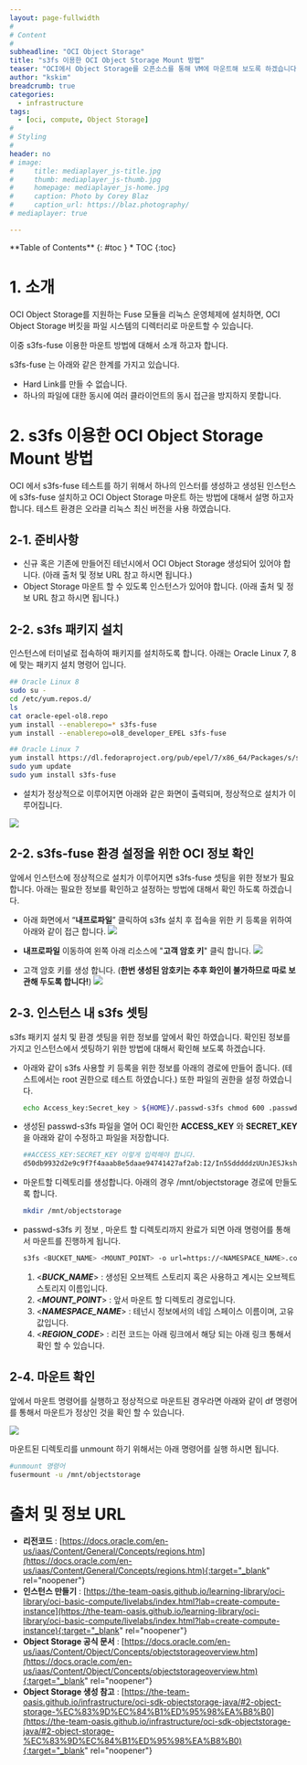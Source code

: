 ```yaml
---
layout: page-fullwidth
#
# Content
#
subheadline: "OCI Object Storage"
title: "s3fs 이용한 OCI Object Storage Mount 방법"
teaser: "OCI에서 Object Storage를 오픈소스를 통해 VM에 마운트해 보도록 하겠습니다."
author: "kskim"
breadcrumb: true
categories:
  - infrastructure
tags:
  - [oci, compute, Object Storage]
#
# Styling
#
header: no
# image:
#     title: mediaplayer_js-title.jpg
#     thumb: mediaplayer_js-thumb.jpg
#     homepage: mediaplayer_js-home.jpg
#     caption: Photo by Corey Blaz
#     caption_url: https://blaz.photography/
# mediaplayer: true

---
```


<div class="panel radius" markdown="1">
**Table of Contents**
{: #toc }
*  TOC
{:toc}
</div>

# 1. 소개

OCI Object Storage를 지원하는 Fuse 모듈을 리눅스 운영체제에 설치하면, OCI Object Storage 버킷을 파일 시스템의 디렉터리로 마운트할 수 있습니다. 

이중 s3fs-fuse 이용한 마운트 방법에 대해서 소개 하고자 합니다.

s3fs-fuse 는 아래와 같은 한계를 가지고 있습니다.

- Hard Link를 만들 수 없습니다.
- 하나의 파일에 대한 동시에 여러 클라이언트의 동시 접근을 방지하지 못합니다.

# 2. s3fs 이용한 OCI Object Storage Mount 방법

OCI 에서 s3fs-fuse 테스트를 하기 위해서 하나의 인스터를 생성하고 생성된 인스턴스에 s3fs-fuse 설치하고 OCI Object Storage 마운트 하는 방법에 대해서 설명 하고자 합니다. 테스트 환경은 오라클 리눅스 최신 버전을 사용 하였습니다. 

## 2-1. 준비사항 

- 신규 혹은 기존에 만들어진 테넌시에서 OCI Object Storage 생성되어 있어야 합니다. (아래 출처 및 정보 URL 참고 하시면 됩니다.) 
- Object Storage 마운트 할 수 있도록 인스턴스가 있어야 합니다. (아래 출처 및 정보 URL 참고 하시면 됩니다.)


## 2-2. s3fs 패키지 설치

인스턴스에 터미널로 접속하여 패키지를 설치하도록 합니다. 아래는 Oracle Linux 7, 8 에 맞는 패키지 설치 명령어 입니다.  

```bash
## Oracle Linux 8
sudo su -
cd /etc/yum.repos.d/
ls
cat oracle-epel-ol8.repo 
yum install --enablerepo=* s3fs-fuse
yum install --enablerepo=ol8_developer_EPEL s3fs-fuse

## Oracle Linux 7
yum install https://dl.fedoraproject.org/pub/epel/7/x86_64/Packages/s/s3fs-fuse-1.85- 1.el7.x86_64.rpm
sudo yum update
sudo yum install s3fs-fuse
```

- 설치가 정상적으로 이루어지면 아래와 같은 화면이 출력되며, 정상적으로 설치가 이루어집니다. 

![](/assets/img/infrastructure/2024/obsmount/objectstorage-mount-2.png)

## 2-2. s3fs-fuse 환경 설정을 위한 OCI 정보 확인
앞에서 인스턴스에 정상적으로 설치가 이루어지면 s3fs-fuse 셋팅을 위한 정보가 필요합니다. 아래는 필요한 정보를 확인하고 설정하는 방법에 대해서 확인 하도록 하겠습니다.

- 아래 화면에서 “**내프로파일**” 클릭하여 s3fs 설치 후 접속을 위한 키 등록을 위하여 아래와 같이 접근 합니다.
    ![](/assets/img/infrastructure/2024/obsmount/objectstorage-mount-3.png)

- **내프로파일** 이동하여 왼쪽 아래 리소스에 "**고객 암호 키**" 클릭 합니다.
    ![](/assets/img/infrastructure/2024/obsmount/objectstorage-mount-4.png)

- 고객 암호 키를 생성 합니다. (**한번 생성된 암호키는 추후 화인이 불가하므로 따로 보관해 두도록 합니다!**)
    ![](/assets/img/infrastructure/2024/obsmount/objectstorage-mount-5.png)

## 2-3. 인스턴스 내 s3fs 셋팅
s3fs 패키지 설치 및 환경 셋팅을 위한 정보를 앞에서 확인 하였습니다. 확인된 정보를 가지고 인스턴스에서 셋팅하기 위한 방법에 대해서 확인해 보도록 하겠습니다.

- 아래와 같이 s3fs 사용할 키 등록을 위한 정보를 아래의 경로에 만들어 줍니다. (테스트에서는 root 권한으로 테스트 하였습니다.) 또한 파일의 권한을 설정 하였습니다.

    ```bash
    echo Access_key:Secret_key > ${HOME}/.passwd-s3fs chmod 600 .passwd-s3fs
    ```

- 생성된 passwd-s3fs 파일을 열어 OCI 확인한 **ACCESS_KEY** 와 **SECRET_KEY** 을 아래와 같이 수정하고 파일을 저장합니다. 

    ```bash
    ##ACCESS_KEY:SECRET_KEY 이렇게 입력해야 합니다.
    d50db9932d2e9c9f7f4aaab8e5daae94741427af2ab:I2/In5SdddddzUUnJESJkshZVUU40NCkZYqt2QpZx8/hS+M=
    ```

- 마운트할 디렉토리를 생성합니다. 아래의 경우 /mnt/objectstorage 경로에 만들도록 합니다.
    ```bash
    mkdir /mnt/objectstorage
    ```

- passwd-s3fs 키 정보 , 마운트 할 디렉토리까지 완료가 되면 아래 명령어를 통해서 마운트를 진행하게 됩니다. 
    
    ```bash
    s3fs <BUCKET_NAME> <MOUNT_POINT> -o url=https://<NAMESPACE_NAME>.compat.objectstorage.<REGION>.oraclecloud.com -o nomultipart -o use_path_request_style -o endpoint=<REGION_CODE>
    ```
  
  
  1. <**_BUCK_NAME_**> : 생성된 오브젝트 스토리지 혹은 사용하고 계시는 오브젝트 스토리지 이름입니다.
  2. <**_MOUNT_POINT_**> : 앞서 마운트 할 디렉토리 경로입니다.
  3. <**_NAMESPACE_NAME_**> : 테넌시 정보에서의 네임 스페이스 이름이며, 고유 값입니다.
  4. <**_REGION_CODE_**> : 리전 코드는 아래 링크에서 해당 되는 아래 링크 통해서 확인 할 수 있습니다.


## 2-4. 마운트 확인
앞에서 마운트 명령어를 실행하고 정상적으로 마운트된 경우라면 아래와 같이 df 명령어를 통해서 마운트가 정상인 것을 확인 할 수 있습니다.

![](/assets/img/infrastructure/2024/obsmount/objectstorage-mount-8.png)

마운트된 디렉토리를 unmount 하기 위해서는 아래 명령어를 실행 하시면 됩니다.
```bash
#unmount 명령어
fusermount -u /mnt/objectstorage
```

# 출처 및 정보 URL
- **리전코드** : [https://docs.oracle.com/en-us/iaas/Content/General/Concepts/regions.htm](https://docs.oracle.com/en-us/iaas/Content/General/Concepts/regions.htm){:target="_blank" rel="noopener"}
- **인스턴스 만들기** : [https://the-team-oasis.github.io/learning-library/oci-library/oci-basic-compute/livelabs/index.html?lab=create-compute-instance](https://the-team-oasis.github.io/learning-library/oci-library/oci-basic-compute/livelabs/index.html?lab=create-compute-instance){:target="_blank" rel="noopener"} 
- **Object Storage 공식 문서** : [https://docs.oracle.com/en-us/iaas/Content/Object/Concepts/objectstorageoverview.htm](https://docs.oracle.com/en-us/iaas/Content/Object/Concepts/objectstorageoverview.htm){:target="_blank" rel="noopener"}
- **Object Storage 생성 참고** : [https://the-team-oasis.github.io/infrastructure/oci-sdk-objectstorage-java/#2-object-storage-%EC%83%9D%EC%84%B1%ED%95%98%EA%B8%B0](https://the-team-oasis.github.io/infrastructure/oci-sdk-objectstorage-java/#2-object-storage-%EC%83%9D%EC%84%B1%ED%95%98%EA%B8%B0){:target="_blank" rel="noopener"}

